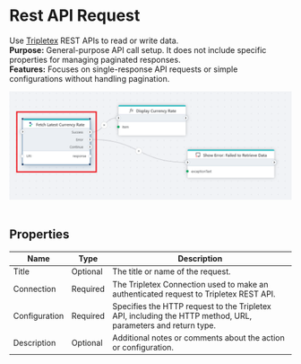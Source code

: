 
# Rest API Request

Use [Tripletex](https://tripletex.no/v2-docs/) REST APIs to read or write data.  
**Purpose:** General-purpose API call setup. It does not include specific properties for managing paginated responses.  
**Features:** Focuses on single-response API requests or simple configurations without handling pagination.

![img](../../../../images/flow/tripletex.png)  
<br/>

## Properties

| Name          | Type     | Description                                   |
| ------------- | -------- | ----------------------------------------------- |
| Title  | Optional  |  The title or name of the request.      |
| Connection    | Required | The Tripletex Connection used to make an authenticated request to Tripletex REST API. |
| Configuration | Required | Specifies the HTTP request to the Tripletex API, including the HTTP method, URL, parameters and return type.                                                                                                             |
| Description | Optional | Additional notes or comments about the action or configuration. |

